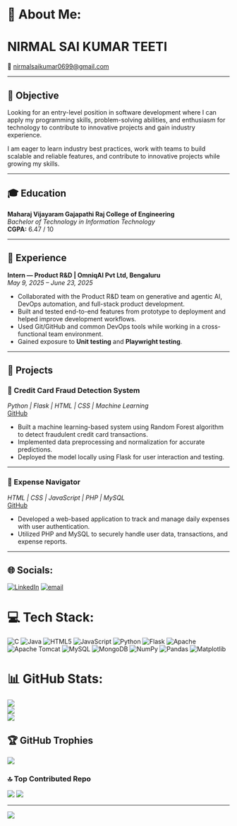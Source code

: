 # 💫 About Me:
# NIRMAL SAI KUMAR TEETI  
📧 nirmalsaikumar0699@gmail.com  

---

## 🎯 Objective  
Looking for an entry-level position in software development where I can apply my programming skills, problem-solving abilities, and enthusiasm for technology to contribute to innovative projects and gain industry experience.  

I am eager to learn industry best practices, work with teams to build scalable and reliable features, and contribute to innovative projects while growing my skills.  

---

## 🎓 Education  
**Maharaj Vijayaram Gajapathi Raj College of Engineering**  
*Bachelor of Technology in Information Technology*  
**CGPA:** 6.47 / 10  

---

## 💼 Experience  

**Intern — Product R&D | OmniqAI Pvt Ltd, Bengaluru**  
*May 9, 2025 – June 23, 2025*  

- Collaborated with the Product R&D team on generative and agentic AI, DevOps automation, and full-stack product development.  
- Built and tested end-to-end features from prototype to deployment and helped improve development workflows.  
- Used Git/GitHub and common DevOps tools while working in a cross-functional team environment.  
- Gained exposure to **Unit testing** and **Playwright testing**.  

---

## 🚀 Projects  

### 🔹 Credit Card Fraud Detection System  
*Python | Flask | HTML | CSS | Machine Learning*  
[GitHub](https://github.com/Nirmal-sai-kumar/credit-card-fraud-detection)  

- Built a machine learning-based system using Random Forest algorithm to detect fraudulent credit card transactions.  
- Implemented data preprocessing and normalization for accurate predictions.  
- Deployed the model locally using Flask for user interaction and testing.  

---

### 🔹 Expense Navigator  
*HTML | CSS | JavaScript | PHP | MySQL*  
[GitHub](https://github.com/Nirmal-sai-kumar/expense-navigator)  

- Developed a web-based application to track and manage daily expenses with user authentication.  
- Utilized PHP and MySQL to securely handle user data, transactions, and expense reports.  

---



## 🌐 Socials:
[![LinkedIn](https://img.shields.io/badge/LinkedIn-%230077B5.svg?logo=linkedin&logoColor=white)](https://linkedin.com/in/https://www.linkedin.com/in/nirmal-sai-kumar-teeti-2240b21b9/) [![email](https://img.shields.io/badge/Email-D14836?logo=gmail&logoColor=white)](mailto:nirmalsaikumar0699@gmail.com) 

# 💻 Tech Stack:
![C](https://img.shields.io/badge/c-%2300599C.svg?style=for-the-badge&logo=c&logoColor=white) ![Java](https://img.shields.io/badge/java-%23ED8B00.svg?style=for-the-badge&logo=openjdk&logoColor=white) ![HTML5](https://img.shields.io/badge/html5-%23E34F26.svg?style=for-the-badge&logo=html5&logoColor=white) ![JavaScript](https://img.shields.io/badge/javascript-%23323330.svg?style=for-the-badge&logo=javascript&logoColor=%23F7DF1E) ![Python](https://img.shields.io/badge/python-3670A0?style=for-the-badge&logo=python&logoColor=ffdd54) ![Flask](https://img.shields.io/badge/flask-%23000.svg?style=for-the-badge&logo=flask&logoColor=white) ![Apache](https://img.shields.io/badge/apache-%23D42029.svg?style=for-the-badge&logo=apache&logoColor=white) ![Apache Tomcat](https://img.shields.io/badge/apache%20tomcat-%23F8DC75.svg?style=for-the-badge&logo=apache-tomcat&logoColor=black) ![MySQL](https://img.shields.io/badge/mysql-4479A1.svg?style=for-the-badge&logo=mysql&logoColor=white) ![MongoDB](https://img.shields.io/badge/MongoDB-%234ea94b.svg?style=for-the-badge&logo=mongodb&logoColor=white) ![NumPy](https://img.shields.io/badge/numpy-%23013243.svg?style=for-the-badge&logo=numpy&logoColor=white) ![Pandas](https://img.shields.io/badge/pandas-%23150458.svg?style=for-the-badge&logo=pandas&logoColor=white) ![Matplotlib](https://img.shields.io/badge/Matplotlib-%23ffffff.svg?style=for-the-badge&logo=Matplotlib&logoColor=black)
# 📊 GitHub Stats:
![](https://github-readme-stats.vercel.app/api?username=Nirmal-sai-kumar&theme=dark&hide_border=false&include_all_commits=true&count_private=true)<br/>
![](https://nirzak-streak-stats.vercel.app/?user=Nirmal-sai-kumar&theme=dark&hide_border=false)<br/>
![](https://github-readme-stats.vercel.app/api/top-langs/?username=Nirmal-sai-kumar&theme=dark&hide_border=false&include_all_commits=true&count_private=true&layout=compact)

## 🏆 GitHub Trophies
![](https://github-profile-trophy.vercel.app/?username=Nirmal-sai-kumar&theme=radical&no-frame=false&no-bg=false&margin-w=4)

### 🔝 Top Contributed Repo
![](https://github-contributor-stats.vercel.app/api?username=Nirmal-sai-kumar&limit=5&theme=dark&combine_all_yearly_contributions=true)
![](https://github-contributor-stats.vercel.app/api?username=nirmal-sai-kumar&limit=5&theme=dark&combine_all_yearly_contributions=true)

---
[![](https://visitcount.itsvg.in/api?id=Nirmal-sai-kumar&icon=0&color=0)](https://visitcount.itsvg.in)

<!-- Proudly created with GPRM ( https://gprm.itsvg.in ) -->
